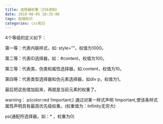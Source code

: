 ```yaml
---
title: 选择器权重（256进制）
date: 2018-06-05 16:35:06 
tags: 前端知识
categories: css笔记
---
```


4个等级的定义如下：

第一等：代表内联样式，如: style=””，权值为1000。

第二等：代表ID选择器，如：#content，权值为100。

第三等：代表类，伪类和属性选择器，如.content，权值为10。

第四等：代表类型选择器和伪元素选择器，如div p，权值为1。

最后把这些值加起来，再就是当前元素的权重了。

warning： p{color:red !important;} 通过对某一样式声明 !important,使该条样式属性声明具有最高优先级权重。(权重值为：Infinity无穷大)  

ps(通配符选择器，如：* ，权重为0) 

